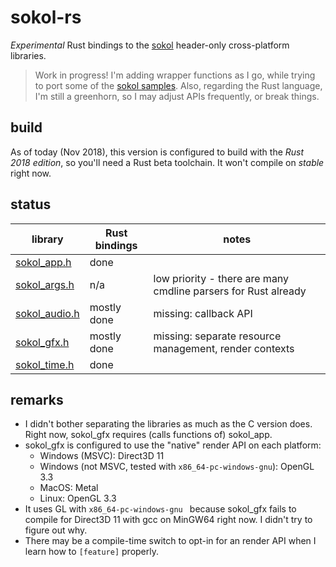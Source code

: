 # sokol-rs

_Experimental_ Rust bindings to the [sokol](https://github.com/floooh/sokol) header-only cross-platform libraries.

> Work in progress! I'm adding wrapper functions as I go, while trying to port some of the [sokol samples](https://github.com/floooh/sokol-samples). Also, regarding the Rust language, I'm still a greenhorn, so I may adjust APIs frequently, or break things.

## build

As of today (Nov 2018), this version is configured to build with the _Rust 2018 edition_, so you'll need a Rust beta toolchain. It won't compile on _stable_ right now.

## status

library | Rust bindings | notes
--- | --- | ---
[sokol_app.h](https://github.com/floooh/sokol/blob/master/sokol_time.h) | done |
[sokol_args.h](https://github.com/floooh/sokol/blob/master/sokol_time.h) | n/a | low priority - there are many cmdline parsers for Rust already
[sokol_audio.h](https://github.com/floooh/sokol/blob/master/sokol_time.h) | mostly done | missing: callback API
[sokol_gfx.h](https://github.com/floooh/sokol/blob/master/sokol_time.h) | mostly done | missing: separate resource management, render contexts
[sokol_time.h](https://github.com/floooh/sokol/blob/master/sokol_time.h) | done |

## remarks

- I didn't bother separating the libraries as much as the C version does. Right now, sokol_gfx requires (calls functions of) sokol_app.
- sokol_gfx is configured to use the "native" render API on each platform:
  - Windows (MSVC): Direct3D 11
  - Windows (not MSVC, tested with `x86_64-pc-windows-gnu`): OpenGL 3.3
  - MacOS: Metal
  - Linux: OpenGL 3.3
- It uses GL with `x86_64-pc-windows-gnu ` because sokol_gfx fails to compile for Direct3D 11 with gcc on MinGW64 right now. I didn't try to figure out why.
- There may be a compile-time switch to opt-in for an render API when I learn how to `[feature]` properly.
